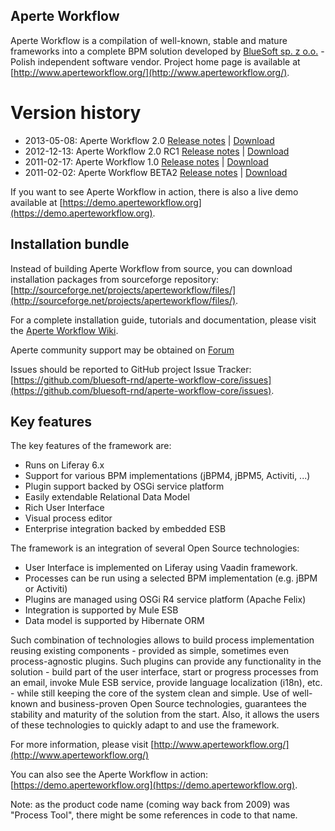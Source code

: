 Aperte Workflow
-----------------
Aperte Workflow is a compilation of well-known, stable and mature frameworks into a complete BPM solution developed by
[BlueSoft sp. z o.o.](http://www.bluesoft.net.pl/) - Polish independent software vendor. Project home page is available
at [http://www.aperteworkflow.org/](http://www.aperteworkflow.org/).

# Version history
* 2013-05-08: Aperte Workflow 2.0 [Release notes](https://github.com/bluesoft-rnd/aperte-workflow-core/wiki/2.0-Release-notes) | [Download](https://sourceforge.net/projects/aperteworkflow/files/AW2.0/)
* 2012-12-13: Aperte Workflow 2.0 RC1 [Release notes](https://github.com/bluesoft-rnd/aperte-workflow-core/wiki/2.0-RC1-Release-notes) | [Download](https://sourceforge.net/projects/aperteworkflow/files/AW2.0-RC1/)
* 2011-02-17: Aperte Workflow 1.0 [Release notes](https://github.com/bluesoft-rnd/aperte-workflow-core/wiki/1.0-release-notes) | [Download](https://sourceforge.net/projects/aperteworkflow/files/AW1.0/)
* 2011-02-02: Aperte Workflow BETA2 [Release notes](https://github.com/bluesoft-rnd/aperte-workflow-core/wiki/Beta2-release-notes) | [Download](https://sourceforge.net/projects/aperteworkflow/files/BETA2/)

If you want to see Aperte Workflow in action, 
there is also a live demo available at [https://demo.aperteworkflow.org](https://demo.aperteworkflow.org). 

Installation bundle
-------------------
Instead of building Aperte Workflow from source, you can download installation packages from sourceforge repository: [http://sourceforge.net/projects/aperteworkflow/files/](http://sourceforge.net/projects/aperteworkflow/files/).

For a complete installation guide, tutorials and documentation, please visit the [Aperte Workflow Wiki](https://github.com/bluesoft-rnd/aperte-workflow-core/wiki).

Aperte community support may be obtained on [Forum](http://www.aperteworkflow.org/forum)

Issues should be reported to GitHub project Issue Tracker: [https://github.com/bluesoft-rnd/aperte-workflow-core/issues](https://github.com/bluesoft-rnd/aperte-workflow-core/issues).


Key features
------------

The key features of the framework are:

* Runs on Liferay 6.x
* Support for various BPM implementations (jBPM4, jBPM5, Activiti, ...)
* Plugin support backed by OSGi service platform
* Easily extendable Relational Data Model
* Rich User Interface
* Visual process editor
* Enterprise integration backed by embedded ESB

The framework is an integration of several Open Source technologies:

* User Interface is implemented on Liferay using Vaadin framework.
* Processes can be run using a selected BPM implementation (e.g. jBPM or Activiti)
* Plugins are managed using OSGi R4 service platform (Apache Felix)
* Integration is supported by Mule ESB
* Data model is supported by Hibernate ORM

Such combination of technologies allows to build process implementation reusing existing components - provided as simple,
sometimes even process-agnostic plugins. Such plugins can provide any functionality in the solution - build part of
the user interface, start or progress processes from an email, invoke Mule ESB service, provide language localization
(i18n), etc. - while still keeping the core of the system clean and simple. Use of well-known and business-proven
Open Source technologies, guarantees the stability and maturity of the solution from the start. Also,
it allows the users of these technologies to quickly adapt to and use the framework.

For more information, please visit 
[http://www.aperteworkflow.org/](http://www.aperteworkflow.org/)

You can also see the Aperte Workflow in action: [https://demo.aperteworkflow.org](https://demo.aperteworkflow.org).

Note: as the product code name (coming way back from 2009) was "Process Tool", there might be some references in code to that name.
